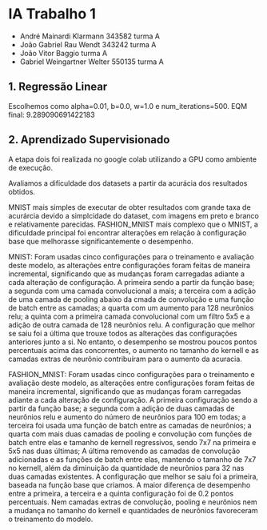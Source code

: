 # IA Trabalho 1
<ul>
  <li>André Mainardi Klarmann 343582 turma A</li>
  <li>João Gabriel Rau Wendt 343242 turma A</li>
  <li>João Vitor Baggio  turma A</li>
  <li>Gabriel Weingartner Welter 550135 turma A</li>
</ul>

## 1. Regressão Linear

<p>
Escolhemos como alpha=0.01, b=0.0, w=1.0 e num_iterations=500. EQM final: 9.289090691422183 
</p>

## 2. Aprendizado Supervisionado

<p>
A etapa dois foi realizada no google colab utilizando a GPU como ambiente de execução.

Avaliamos a dificuldade dos datasets a partir da acurácia dos resultados obtidos.

MNIST mais simples de executar de obter resultados com grande taxa de acurárcia devido a simplcidade do dataset, com imagens em preto e branco e relativamente parecidas. 
FASHION_MNIST mais complexo que o MNIST, a dificuldade principal foi encontrar alterações em relação à configuração base que melhorasse significantemente o desempenho.



MNIST:
Foram usadas cinco configurações para o treinamento e avaliação deste modelo, as alterações entre configurações foram feitas de maneira incremental, significando que as mudanças foram carregadas adiante a cada alteração de configuração. 
A primeira sendo a partir da função base; a segunda com uma camada convolucional a mais; a terceira com a adição de uma camada de pooling abaixo da cmada de convolução e uma função de batch entre as camadas; a quarta com um aumento para 128 neurônios relu; a quinta com a primeira camada convolucional com um filtro 5x5 e a adição de outra camada de 128 neurônios relu.
A configuração que melhor se saiu foi a última que trouxe todos as alterações das configurações anteriores junto a si. No entanto, o desempenho se mostrou poucos pontos percentuais acima das concorrentes, o aumento no tamanho do kernell e as camadas extras de neurônio contribuíram para o aumento da acuracia.

FASHION_MNIST:
Foram usadas cinco configurações para o treinamento e avaliação deste modelo, as alterações entre configurações foram feitas de maneira incremental, significando que as mudanças foram carregadas adiante a cada alteração de configuração. 
A primeira configuração sendo a partir da função base; a segunda com a adição de duas camadas de neurônios relu e aumento do número de neurônios para 100 em todas; a terceira foi usada uma função de batch entre as camadas de neurônios; a quarta com mais duas camadas de pooling e convolução com funções de batch entre elas e tamanho de kernell regressivos, sendo 7x7 na primeira e 5x5 nas duas últimas; A última removendo as camadas de convolução adicionadas e as funções de batch entre elas, mantendo o tamanho de 7x7 no kernell, além da diminuição da quantidade de neurônios para 32 nas duas camadas existentes. 
A configuração que melhor se saiu foi a primeira, baseada na função base que criamos. A maior diferença de desempenho entre a primeira, a terceira e a quinta configuração foi de 0.2 pontos percentuais. Nem camadas extras de convolução, pooling e neurônios nem a mudança no tamanho do kernell e quantidades de neurônios favoreceram o treinamento do modelo. 


<p>